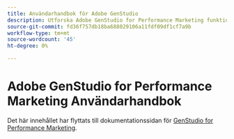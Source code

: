 ```yaml
---
title: Användarhandbok för Adobe GenStudio
description: Utforska Adobe GenStudio for Performance Marketing funktioner. Lär dig hur du snabbt kan skapa varumärkesanpassade resurser, generera variationer och optimera upplevelser.
source-git-commit: fd36f757db18ba688029106a11fdf09df1cf7a9b
workflow-type: tm+mt
source-wordcount: '45'
ht-degree: 0%

---
```


# Adobe GenStudio for Performance Marketing Användarhandbok

Det här innehållet har flyttats till dokumentationssidan för [GenStudio for Performance Marketing](https://experienceleague.adobe.com/sv/docs/genstudio-for-performance-marketing).
